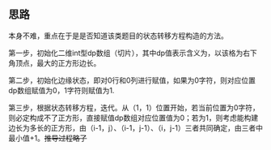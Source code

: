 ## 思路

本身不难，重点在于是是否知道该类题目的状态转移方程构造的方法。

第一步，初始化二维int型dp数组（切片），其中dp值表示含义为，以该格为右下角顶点，最大的正方形边长。

第二步，初始化边缘状态，即对0行和0列进行赋值，如果为0字符，则对应位置dp数组赋值为0，1字符则赋值为1.

第三步，根据状态转移方程，迭代。从（1，1）位置开始，若当前位置为0字符，则必定构成不了正方形，直接赋值dp数组对应位置值为0；若为1，则考虑能构建边长为多长的正方形，由（i-1，j）、（i-1，j-1）、（i，j-1）三者共同确定，由三者中最小值+1。~~推导过程略了~~